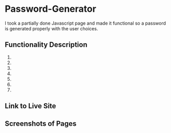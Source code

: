 # Password-Generator

I took a partially done Javascript page and made it functional so a password is generated properly with the user choices.

## Functionality Description

1. 
2. 
3. 
4. 
5. 
6. 
7. 

## Link to Live Site



## Screenshots of Pages





